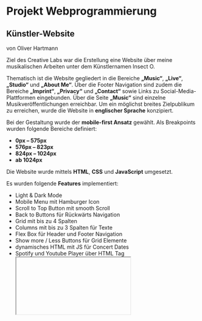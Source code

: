 # Projekt Webprogrammierung  
## Künstler-Website
von Oliver Hartmann

Ziel des Creative Labs war die Erstellung eine Website über meine musikalischen Arbeiten unter dem Künstlernamen Insect O.

Thematisch ist die Website gegliedert in die Bereiche **„Music“**, **„Live“**, **„Studio“** und **„About Me“**. Über die Footer Navigation sind zudem die Bereiche  **„Imprint“**, **„Privacy“** und **„Contact“** sowie Links zu Social-Media-Plattformen eingebunden. Über die Seite **„Music“** sind einzelne Musikveröffentlichungen erreichbar. Um ein möglichst breites Zielpublikum zu erreichen, wurde die Website in **englischer Sprache** konzipiert.

Bei der Gestaltung wurde der **mobile-first Ansatz** gewählt. Als Breakpoints wurden folgende Bereiche definiert:

- **0px – 575px** 
- **576px – 823px**
- **824px – 1024px**
- **ab 1024px**

Die Website wurde mittels **HTML**, **CSS** und **JavaScript** umgesetzt.

Es wurden folgende **Features** implementiert:

- Light & Dark Mode
- Mobile Menu mit Hamburger Icon
- Scroll to Top Button mit smooth Scroll
- Back to Buttons für Rückwärts Navigation
- Grid mit bis zu 4 Spalten
- Columns mit bis zu 3 Spalten für Texte
- Flex Box für Header und Footer Navigation
- Show more / Less Buttons für Grid Elemente
- dynamisches HTML mit JS für Concert Dates
- Spotify und Youtube Player über HTML Tag <iframe>
- mp3 und mov Video Dateien über HTML Tag <video>
- weboptimierte Bilder im Format Webp
- Hero Bilder in Abhängigkeit der Viewport-Breite
- verschiedene Hover Animationen
- responsive Skalierung der Überschriften mit clamp()
- visueller Focus für Bedienung mit Keyboard

Die Website wurde in den Browsern Mozilla Firefox, Google Chrome sowie Apple Safarie getestet. Für den Test der Sprachausgabe wurde Voice Over auf Mac verwendet. Die Fehleruntersuchung wurden in den Google Chrome Developer Tools durchgeführt. Die Überprüfung der Barrierefreiheit mit Google Lighthouse ergab 100% Barrierefreiheit nach WCAG2.1 (AA) und WIA. 
